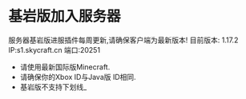 # 基岩版加入服务器

服务器基岩版进服插件每周更新,请确保客户端为最新版本! 目前版本: 1.17.2  
IP:s1.skycraft.cn 端口:20251

* 请使用最新国际版Minecraft.
* 请确保你的Xbox ID与Java版 ID相同.
* 基岩版不支持下划线\_

